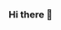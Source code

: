 ### Hi there 👋

<!--
**muhammadwasi81/muhammadwasi81** is a ✨ _special_ ✨ repository because its `README.md` (this file) appears on your GitHub profile.

Here are some ideas to get you started:

- 🔭 I’m currently working on web projects
- 🌱 I’m currently learning JavaScript
- 🤔 I’m looking for help with ...
- 💬 Ask me about Html,css,js
- 📫 How to reach me: https://mail.google.com/mail/u/0/#inbox

